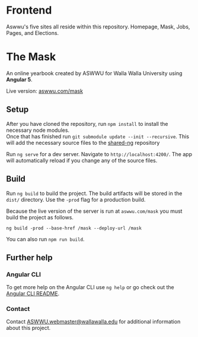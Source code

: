 # Frontend

Aswwu's five sites all reside within this repository. Homepage, Mask, Jobs, Pages, and Elections. 

# The Mask

An online yearbook created by ASWWU for Walla Walla University using **Angular 5**.

Live version: [aswwu.com/mask](https://aswwu.com/mask/)

## Setup  
After you have cloned the repository, run `npm install` to install the necessary node modules.  
Once that has finished run `git submodule update --init --recursive`. This will add the necessary source files to the [shared-ng](https://github.com/ASWWU-Web/shared-ng) repository 

Run `ng serve` for a dev server. Navigate to `http://localhost:4200/`. The app will automatically reload if you change any of the source files.

## Build

Run `ng build` to build the project. The build artifacts will be stored in the `dist/` directory. Use the `-prod` flag for a production build.

Because the live version of the server is run at `aswwu.com/mask` you must build the project as follows.
```
ng build -prod --base-href /mask --deploy-url /mask
```
You can also run `npm run build`.

## Further help

### Angular CLI

To get more help on the Angular CLI use `ng help` or go check out the [Angular CLI README](https://github.com/angular/angular-cli/blob/master/README.md).

### Contact

Contact [ASWWU.webmaster@wallawalla.edu](mailto:aswwu.webmaster@wallawalla.edu) for additional information about this project.